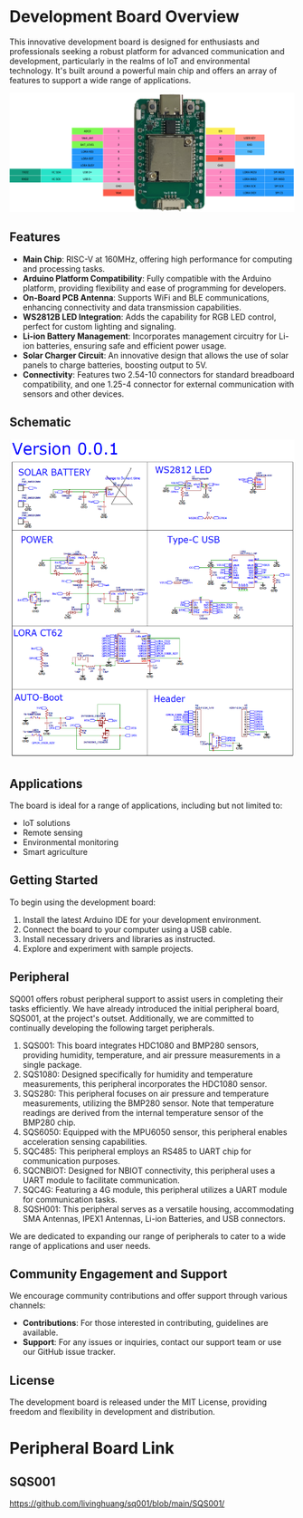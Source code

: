 # Development Board Overview

This innovative development board is designed for enthusiasts and professionals seeking a robust platform for advanced communication and development, particularly in the realms of IoT and environmental technology. It's built around a powerful main chip and offers an array of features to support a wide range of applications.

![SQ001 Development Board](https://github.com/livinghuang/sq001/blob/main/SQ001.png?raw=true)

## Features

- **Main Chip**: RISC-V at 160MHz, offering high performance for computing and processing tasks.
- **Arduino Platform Compatibility**: Fully compatible with the Arduino platform, providing flexibility and ease of programming for developers.
- **On-Board PCB Antenna**: Supports WiFi and BLE communications, enhancing connectivity and data transmission capabilities.
- **WS2812B LED Integration**: Adds the capability for RGB LED control, perfect for custom lighting and signaling.
- **Li-ion Battery Management**: Incorporates management circuitry for Li-ion batteries, ensuring safe and efficient power usage.
- **Solar Charger Circuit**: An innovative design that allows the use of solar panels to charge batteries, boosting output to 5V.
- **Connectivity**: Features two 2.54-10 connectors for standard breadboard compatibility, and one 1.25-4 connector for external communication with sensors and other devices.

## Schematic

![SQ001 Schematic](https://github.com/livinghuang/sq001/blob/main/schematic_sq001.png?raw=true)

## Applications

The board is ideal for a range of applications, including but not limited to:
- IoT solutions
- Remote sensing
- Environmental monitoring
- Smart agriculture

## Getting Started

To begin using the development board:
1. Install the latest Arduino IDE for your development environment.
2. Connect the board to your computer using a USB cable.
3. Install necessary drivers and libraries as instructed.
4. Explore and experiment with sample projects.

## Peripheral

SQ001 offers robust peripheral support to assist users in completing their tasks efficiently. We have already introduced the initial peripheral board, SQS001, at the project's outset. Additionally, we are committed to continually developing the following target peripherals.

1. SQS001: This board integrates HDC1080 and BMP280 sensors, providing humidity, temperature, and air pressure measurements in a single package.
2. SQS1080: Designed specifically for humidity and temperature measurements, this peripheral incorporates the HDC1080 sensor.
3. SQS280: This peripheral focuses on air pressure and temperature measurements, utilizing the BMP280 sensor. Note that temperature readings are derived from the internal temperature sensor of the BMP280 chip.
4. SQS6050: Equipped with the MPU6050 sensor, this peripheral enables acceleration sensing capabilities.
5. SQC485: This peripheral employs an RS485 to UART chip for communication purposes.
6. SQCNBIOT: Designed for NBIOT connectivity, this peripheral uses a UART module to facilitate communication.
7. SQC4G: Featuring a 4G module, this peripheral utilizes a UART module for communication tasks.
8. SQSH001: This peripheral serves as a versatile housing, accommodating SMA Antennas, IPEX1 Antennas, Li-ion Batteries, and USB connectors.

We are dedicated to expanding our range of peripherals to cater to a wide range of applications and user needs.

## Community Engagement and Support

We encourage community contributions and offer support through various channels:
- **Contributions**: For those interested in contributing, guidelines are available.
- **Support**: For any issues or inquiries, contact our support team or use our GitHub issue tracker.

## License

The development board is released under the MIT License, providing freedom and flexibility in development and distribution.

# Peripheral Board Link

## SQS001

https://github.com/livinghuang/sq001/blob/main/SQS001/

